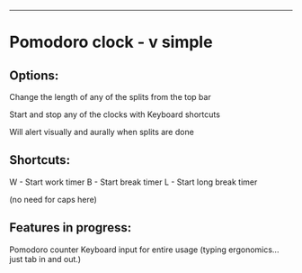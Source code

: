 ---
# Pomodoro clock - v simple

## Options:

Change the length of any of the splits from the top bar

Start and stop any of the clocks with Keyboard shortcuts

Will alert visually and aurally when splits are done

## Shortcuts:

W - Start work timer
B - Start break timer
L - Start long break timer

(no need for caps here)

## Features in progress:

Pomodoro counter
Keyboard input for entire usage (typing ergonomics... just tab in and out.)

